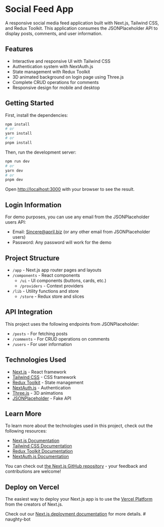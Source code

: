 # Social Feed App

A responsive social media feed application built with Next.js, Tailwind CSS, and Redux Toolkit. This application consumes the JSONPlaceholder API to display posts, comments, and user information.

## Features

- Interactive and responsive UI with Tailwind CSS
- Authentication system with NextAuth.js
- State management with Redux Toolkit
- 3D animated background on login page using Three.js
- Complete CRUD operations for comments
- Responsive design for mobile and desktop

## Getting Started

First, install the dependencies:

```bash
npm install
# or
yarn install
# or
pnpm install
```

Then, run the development server:

```bash
npm run dev
# or
yarn dev
# or
pnpm dev
```

Open [http://localhost:3000](http://localhost:3000) with your browser to see the result.

## Login Information

For demo purposes, you can use any email from the JSONPlaceholder users API:
- Email: Sincere@april.biz (or any other email from JSONPlaceholder users)
- Password: Any password will work for the demo

## Project Structure

- `/app` - Next.js app router pages and layouts
- `/components` - React components
  - `/ui` - UI components (buttons, cards, etc.)
  - `/providers` - Context providers
- `/lib` - Utility functions and store
  - `/store` - Redux store and slices

## API Integration

This project uses the following endpoints from JSONPlaceholder:
- `/posts` - For fetching posts
- `/comments` - For CRUD operations on comments
- `/users` - For user information

## Technologies Used

- [Next.js](https://nextjs.org/) - React framework
- [Tailwind CSS](https://tailwindcss.com/) - CSS framework
- [Redux Toolkit](https://redux-toolkit.js.org/) - State management
- [NextAuth.js](https://next-auth.js.org/) - Authentication
- [Three.js](https://threejs.org/) - 3D animations
- [JSONPlaceholder](https://jsonplaceholder.typicode.com/) - Fake API

## Learn More

To learn more about the technologies used in this project, check out the following resources:

- [Next.js Documentation](https://nextjs.org/docs)
- [Tailwind CSS Documentation](https://tailwindcss.com/docs)
- [Redux Toolkit Documentation](https://redux-toolkit.js.org/introduction/getting-started)
- [NextAuth.js Documentation](https://next-auth.js.org/getting-started/introduction)

You can check out [the Next.js GitHub repository](https://github.com/vercel/next.js) - your feedback and contributions are welcome!

## Deploy on Vercel

The easiest way to deploy your Next.js app is to use the [Vercel Platform](https://vercel.com/new?utm_medium=default-template&filter=next.js&utm_source=create-next-app&utm_campaign=create-next-app-readme) from the creators of Next.js.

Check out our [Next.js deployment documentation](https://nextjs.org/docs/app/building-your-application/deploying) for more details.
#   n a u g h t y - b o t 
 
 